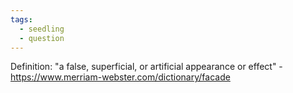 ```yaml
---
tags:
  - seedling
  - question
---
```

Definition: "a false, superficial, or artificial appearance or effect" - https://www.merriam-webster.com/dictionary/facade